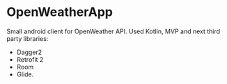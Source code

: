 # OpenWeatherApp
Small android client for OpenWeather API.
Used Kotlin, MVP and next third party libraries:
 - Dagger2
 - Retrofit 2
 - Room
 - Glide.
